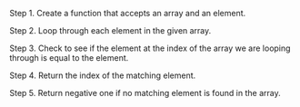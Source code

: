 Step 1. Create a function that accepts an array and an element.

Step 2. Loop through each element in the given array.

Step 3. Check to see if the element at the index of the array we are looping through is equal to the element.

Step 4. Return the index of the matching element.

Step 5. Return negative one if no matching element is found in the array.


